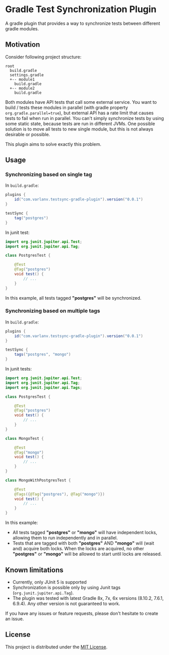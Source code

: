 # Gradle Test Synchronization Plugin

A gradle plugin that provides a way to synchronize tests between different gradle modules.

## Motivation

Consider following project structure:

```
root
  build.gradle
  settings.gradle
  +-- module1
    build.gradle
  +-- module2
    build.gradle
```

Both modules have API tests that call some external service.
You want to build / tests these modules in parallel (with gradle property `org.gradle.parallel=true`),
but external API has a rate limit that causes tests to fail when run in parallel.
You can't simply synchronize tests by using some static state, because tests are run in different JVMs.
One possible solution is to move all tests to new single module, but this is not always desirable or possible.

This plugin aims to solve exactly this problem.

## Usage

### Synchronizing based on single tag

In `build.gradle`:
```groovy
plugins {
    id("com.varlanv.testsync-gradle-plugin").version("0.0.1")
}

testSync {
    tag("postgres")
}
```

In junit test:
```java
import org.junit.jupiter.api.Test;
import org.junit.jupiter.api.Tag;

class PostgresTest {

    @Test
    @Tag("postgres")
    void test() {
        // ...
    }
}

```
In this example, all tests tagged **"postgres"** will be synchronized.

### Synchronizing based on multiple tags

In `build.gradle`:
```groovy
plugins {
    id("com.varlanv.testsync-gradle-plugin").version("0.0.1")    
}

testSync {
    tags("postgres", "mongo")
}
```

In junit tests:
```java
import org.junit.jupiter.api.Test;
import org.junit.jupiter.api.Tag;
import org.junit.jupiter.api.Tags;

class PostgresTest {

    @Test
    @Tag("postgres")
    void test() {
        // ...
    }
}

class MongoTest {

    @Test
    @Tag("mongo")
    void test() {
        // ...
    }
}

class MongoWithPostgresTest {

    @Test
    @Tags({@Tag("postgres"), @Tag("mongo")})
    void test() {
        // ...
    }
}
```
In this example:
- All tests tagged **"postgres"** or **"mongo"** will have independent locks, allowing them to run independently and in parallel.
- Tests that are tagged with both **"postgres"** AND **"mongo"** will (wait and) acquire both locks. When the locks are acquired, no other
**"postgres"** or **"mongo"** will be allowed to start until locks are released.

## Known limitations

- Currently, only JUnit 5 is supported
- Synchronization is possible only by using Junit tags (`org.junit.jupiter.api.Tag`).
- The plugin was tested with latest Gradle 8x, 7x, 6x versions (8.10.2, 7.6.1, 6.9.4). Any other version is not
  guaranteed to work.

If you have any issues or feature requests, please don't hesitate to create an issue.

## License

This project is distributed under the [MIT License](LICENSE).

